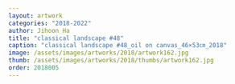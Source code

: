 ```yaml
---
layout: artwork
categories: "2018-2022"
author: Jihoon Ha
title: "classical landscape #48"
caption: "classical landscape #48_oil on canvas_46×53㎝_2018"
image: /assets/images/artworks/2018/artwork162.jpg
thumb: /assets/images/artworks/2018/thumbs/artwork162.jpg
order: 2018005
---
```

